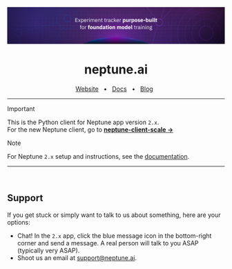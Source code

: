 <div align="center">
    <img src="https://raw.githubusercontent.com/neptune-ai/neptune-client/assets/readme/Github-cover-022025.png" width="1500" />
 <h1>neptune.ai</h1>
</div>

<div align="center">
  <a href="https://neptune.ai/">Website</a>
  <span>&nbsp;&nbsp;•&nbsp;&nbsp;</span>
  <a href="https://docs.neptune.ai/">Docs</a>
  <span>&nbsp;&nbsp;•&nbsp;&nbsp;</span>
  <a href="https://neptune.ai/blog">Blog</a>
&nbsp;
  <hr />
</div>

> [!IMPORTANT]
> This is the Python client for Neptune app version `2.x`.<br/>
> For the new Neptune client, go to **[neptune-client-scale &rarr;][client]**

> [!NOTE]
> For Neptune `2.x` setup and instructions, see the [documentation][legacy-setup].
<hr />

&nbsp;
## Support

If you get stuck or simply want to talk to us about something, here are your options:
* Chat! In the `2.x` app, click the blue message icon in the bottom-right corner and send a message. A real person will talk to you ASAP (typically very ASAP).
* Shoot us an email at [support@neptune.ai](mailto:support@neptune.ai).
&nbsp;


[client]: https://github.com/neptune-ai/neptune-client-scale
[legacy-setup]: https://docs-legacy.neptune.ai/setup
